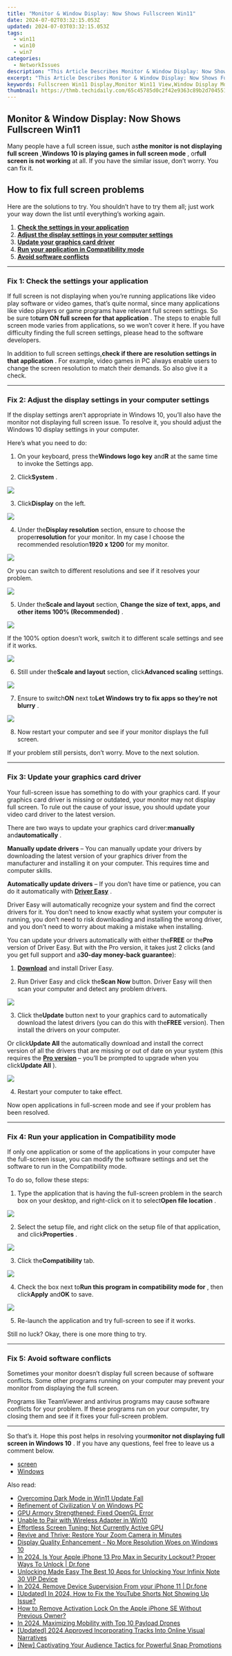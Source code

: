 ```yaml
---
title: "Monitor & Window Display: Now Shows Fullscreen Win11"
date: 2024-07-02T03:32:15.053Z
updated: 2024-07-03T03:32:15.053Z
tags:
  - win11
  - win10
  - win7
categories:
  - NetworkIssues
description: "This Article Describes Monitor & Window Display: Now Shows Fullscreen Win11"
excerpt: "This Article Describes Monitor & Window Display: Now Shows Fullscreen Win11"
keywords: Fullscreen Win11 Display,Monitor Win11 View,Window Display Mode Win11,Full Screen Desktop Display,Windows 11 Monitor Setup,Maximized Window Showcase on Win11,Windows 11 Fullscreen Environment
thumbnail: https://thmb.techidaily.com/65c45785d0c2f42e9363c89b2d70455197811e6750d98eb4741caabcbcd92e96.png
---
```


## Monitor & Window Display: Now Shows Fullscreen Win11

 Many people have a full screen issue, such as**the monitor is not displaying full screen** ,**Windows 10 is playing games in full screen mode** , or**full screen is not working** at all. If you have the similar issue, don’t worry. You can fix it.

## How to fix full screen problems

 Here are the solutions to try. You shouldn’t have to try them all; just work your way down the list until everything’s working again.

1. **[Check the settings in your application](#F1)**
2. **[Adjust the display settings in your computer settings](#F2)**
3. **[Update your graphics card driver](#F3)**
4. **[Run your application in Compatibility mode](#F4)**
5. **[Avoid software conflicts](#F5)**

---

### Fix 1: Check the settings your application

 If full screen is not displaying when you’re running applications like video play software or video games, that’s quite normal, since many applications like video players or game programs have relevant full screen settings. So be sure to**turn ON full screen for that application** . The steps to enable full screen mode varies from applications, so we won’t cover it here. If you have difficulty finding the full screen settings, please head to the software developers.

 In addition to full screen settings,**check if there are resolution settings in that application** . For example, video games in PC always enable users to change the screen resolution to match their demands. So also give it a check.

---

### Fix 2: Adjust the display settings in your computer settings

 If the display settings aren’t appropriate in Windows 10, you’ll also have the monitor not displaying full screen issue. To resolve it, you should adjust the Windows 10 display settings in your computer.

Here’s what you need to do:

 1) On your keyboard, press the**Windows logo key** and**R** at the same time to invoke the Settings app.

 2) Click**System** .

![](https://images.drivereasy.com/wp-content/uploads/2019/08/image-481.png)

 3) Click**Display** on the left.

![](https://images.drivereasy.com/wp-content/uploads/2019/08/image-482.png)

 4) Under the**Display resolution** section, ensure to choose the proper**resolution** for your monitor. In my case I choose the recommended resolution**1920 x 1200** for my monitor.

![](https://images.drivereasy.com/wp-content/uploads/2019/08/image-483.png)

 Or you can switch to different resolutions and see if it resolves your problem.

![](https://images.drivereasy.com/wp-content/uploads/2019/08/image-484.png)

 5) Under the**Scale and layout** section, **Change the size of text, apps, and other items 100% (Recommended)** .

![](https://images.drivereasy.com/wp-content/uploads/2019/08/image-485.png)

 If the 100% option doesn’t work, switch it to different scale settings and see if it works.

![](https://images.drivereasy.com/wp-content/uploads/2019/08/image-486.png)

 6) Still under the**Scale and layout** section, click**Advanced scaling** settings.

![](https://images.drivereasy.com/wp-content/uploads/2019/08/image-487.png)

 7) Ensure to switch**ON** next to**Let Windows try to fix apps so they’re not blurry** .

![](https://images.drivereasy.com/wp-content/uploads/2019/08/image-488.png)

 8) Now restart your computer and see if your monitor displays the full screen.

 If your problem still persists, don’t worry. Move to the next solution.

---

### Fix 3: Update your graphics card driver

 Your full-screen issue has something to do with your graphics card. If your graphics card driver is missing or outdated, your monitor may not display full screen. To rule out the cause of your issue, you should update your video card driver to the latest version.

 There are two ways to update your graphics card driver:**manually** and**automatically** .

**Manually update drivers** – You can manually update your drivers by downloading the latest version of your graphics driver from the manufacturer and installing it on your computer. This requires time and computer skills.

**Automatically update drivers** – If you don’t have time or patience, you can do it automatically with **[Driver Easy](https://tools.techidaily.com/drivereasy/download/)**  .

 Driver Easy will automatically recognize your system and find the correct drivers for it. You don’t need to know exactly what system your computer is running, you don’t need to risk downloading and installing the wrong driver, and you don’t need to worry about making a mistake when installing.

 You can update your drivers automatically with either the**FREE** or the**Pro** version of Driver Easy. But with the Pro version, it takes just 2 clicks (and you get full support and a**30-day money-back guarantee**):

 1) **[Download](https://tools.techidaily.com/drivereasy/download/)**  and install Driver Easy.

 2) Run Driver Easy and click the**Scan Now** button. Driver Easy will then scan your computer and detect any problem drivers.

![](https://images.drivereasy.com/wp-content/uploads/2019/08/image-489.png)

 3) Click the**Update** button next to your graphics card to automatically download the latest drivers (you can do this with the**FREE** version). Then install the drivers on your computer.

 Or click**Update All** the automatically download and install the correct version of all the drivers that are missing or out of date on your system (this requires the **[Pro version](https://tools.techidaily.com/drivereasy/download/)**  – you’ll be prompted to upgrade when you click**Update All** ).

![](https://images.drivereasy.com/wp-content/uploads/2019/08/image-490.png)

4) Restart your computer to take effect.

 Now open applications in full-screen mode and see if your problem has been resolved.

---

### Fix 4: Run your application in Compatibility mode

 If only one application or some of the applications in your computer have the full-screen issue, you can modify the software settings and set the software to run in the Compatibility mode.

To do so, follow these steps:

 1) Type the application that is having the full-screen problem in the search box on your desktop, and right-click on it to select**Open file location** .

![](https://images.drivereasy.com/wp-content/uploads/2019/08/image-491.png)

 2) Select the setup file, and right click on the setup file of that application, and click**Properties** .

![](https://images.drivereasy.com/wp-content/uploads/2019/08/image-492.png)

 3) Click the**Compatibility** tab.

![](https://images.drivereasy.com/wp-content/uploads/2019/08/image-493.png)

 4) Check the box next to**Run this program in compatibility mode for** , then click**Apply** and**OK** to save.

![](https://images.drivereasy.com/wp-content/uploads/2019/08/image-494.png)

5) Re-launch the application and try full-screen to see if it works.

Still no luck? Okay, there is one more thing to try.

---

### Fix 5: Avoid software conflicts

 Sometimes your monitor doesn’t display full screen because of software conflicts. Some other programs running on your computer may prevent your monitor from displaying the full screen.

 Programs like TeamViewer and antivirus programs may cause software conflicts for your problem. If these programs run on your computer, try closing them and see if it fixes your full-screen problem.

---

 So that’s it. Hope this post helps in resolving your**monitor not displaying full screen in Windows 10** . If you have any questions, feel free to leave us a comment below.

* [screen](https://tools.techidaily.com/drivereasy/download/)
* [Windows](https://tools.techidaily.com/drivereasy/download/)

<ins class="adsbygoogle"
     style="display:block"
     data-ad-format="autorelaxed"
     data-ad-client="ca-pub-7571918770474297"
     data-ad-slot="1223367746"></ins>



<ins class="adsbygoogle"
     style="display:block"
     data-ad-client="ca-pub-7571918770474297"
     data-ad-slot="8358498916"
     data-ad-format="auto"
     data-full-width-responsive="true"></ins>

<span class="atpl-alsoreadstyle">Also read:</span>
<div><ul>
<li><a href="https://network-issues.techidaily.com/overcoming-dark-mode-in-win11-update-fall/"><u>Overcoming Dark Mode in Win11 Update Fall</u></a></li>
<li><a href="https://network-issues.techidaily.com/refinement-of-civilization-v-on-windows-pc/"><u>Refinement of Civilization V on Windows PC</u></a></li>
<li><a href="https://network-issues.techidaily.com/gpu-armory-strengthened-fixed-opengl-error/"><u>GPU Armory Strengthened: Fixed OpenGL Error</u></a></li>
<li><a href="https://network-issues.techidaily.com/unable-to-pair-with-wireless-adapter-in-win10/"><u>Unable to Pair with Wireless Adapter in Win10</u></a></li>
<li><a href="https://network-issues.techidaily.com/effortless-screen-tuning-not-currently-active-gpu/"><u>Effortless Screen Tuning: Not Currently Active GPU</u></a></li>
<li><a href="https://network-issues.techidaily.com/revive-and-thrive-restore-your-zoom-camera-in-minutes/"><u>Revive and Thrive: Restore Your Zoom Camera in Minutes</u></a></li>
<li><a href="https://network-issues.techidaily.com/display-quality-enhancement-no-more-resolution-woes-on-windows-10/"><u>Display Quality Enhancement - No More Resolution Woes on Windows 10</u></a></li>
<li><a href="https://iphone-unlock.techidaily.com/in-2024-is-your-apple-iphone-13-pro-max-in-security-lockout-proper-ways-to-unlock-drfone-by-drfone-ios/"><u>In 2024, Is Your Apple iPhone 13 Pro Max in Security Lockout? Proper Ways To Unlock | Dr.fone</u></a></li>
<li><a href="https://unlock-android.techidaily.com/unlocking-made-easy-the-best-10-apps-for-unlocking-your-infinix-note-30-vip-device-by-drfone-android/"><u>Unlocking Made Easy The Best 10 Apps for Unlocking Your Infinix Note 30 VIP Device</u></a></li>
<li><a href="https://iphone-unlock.techidaily.com/in-2024-remove-device-supervision-from-your-iphone-11-drfone-by-drfone-ios/"><u>In 2024, Remove Device Supervision From your iPhone 11 | Dr.fone</u></a></li>
<li><a href="https://eaxpv-info.techidaily.com/updated-in-2024-how-to-fix-the-youtube-shorts-not-showing-up-issue/"><u>[Updated] In 2024, How to Fix the YouTube Shorts Not Showing Up Issue?</u></a></li>
<li><a href="https://activate-lock.techidaily.com/how-to-remove-activation-lock-on-the-apple-iphone-se-without-previous-owner-by-drfone-ios/"><u>How to Remove Activation Lock On the Apple iPhone SE Without Previous Owner?</u></a></li>
<li><a href="https://extra-skills.techidaily.com/in-2024-maximizing-mobility-with-top-10-payload-drones/"><u>In 2024, Maximizing Mobility with Top 10 Payload Drones</u></a></li>
<li><a href="https://facebook-video-content.techidaily.com/updated-2024-approved-incorporating-tracks-into-online-visual-narratives/"><u>[Updated] 2024 Approved  Incorporating Tracks Into Online Visual Narratives</u></a></li>
<li><a href="https://snapchat-videos.techidaily.com/new-captivating-your-audience-tactics-for-powerful-snap-promotions/"><u>[New] Captivating Your Audience  Tactics for Powerful Snap Promotions</u></a></li>
</ul></div>
